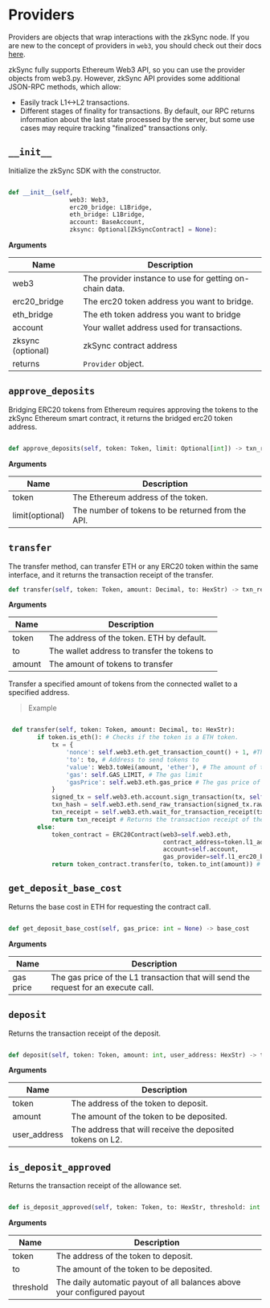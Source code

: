 # Providers

Providers are objects that wrap interactions with the zkSync node. If you are new to the concept of providers in `web3`, you should check out their docs [here](https://web3py.readthedocs.io/en/v5/providers.html?highlight=providers).

zkSync fully supports Ethereum Web3 API, so you can use the provider objects from web3.py. However, zkSync API provides some additional JSON-RPC methods, which allow:

- Easily track L1<->L2 transactions.
- Different stages of finality for transactions. By default, our RPC returns information about the last state processed by the server, but some use cases may require tracking "finalized" transactions only.

## `__init__`

Initialize the zkSync SDK with the constructor.

```py

def __init__(self,
                 web3: Web3,
                 erc20_bridge: L1Bridge,
                 eth_bridge: L1Bridge,
                 account: BaseAccount,
                 zksync: Optional[ZkSyncContract] = None):

```

**Arguments**

| Name              | Description                                             |
| ----------------- | ------------------------------------------------------- |
| web3              | The provider instance to use for getting on-chain data. |
| erc20_bridge      | The erc20 token address you want to bridge.             |
| eth_bridge        | The eth token address you want to bridge                |
| account           | Your wallet address used for transactions.              |
| zksync (optional) | zkSync contract address                                 |
| returns           | `Provider` object.                                      |




## `approve_deposits`

Bridging ERC20 tokens from Ethereum requires approving the tokens to the zkSync Ethereum smart contract, it returns the bridged erc20 token address.

```py

def approve_deposits(self, token: Token, limit: Optional[int]) -> txn_receipt

```

**Arguments**

| Name            | Description                                       |
| --------------- | ------------------------------------------------- |
| token           | The Ethereum address of the token.                |
| limit(optional) | The number of tokens to be returned from the API. |

## `transfer`

The transfer method, can transfer ETH or any ERC20 token within the same interface, and it returns the transaction receipt of the transfer.

```py
def transfer(self, token: Token, amount: Decimal, to: HexStr) -> txn_receipt

```

**Arguments**

| Name   | Description                                  |
| ------ | -------------------------------------------- |
| token  | The address of the token. ETH by default.    |
| to     | The wallet address to transfer the tokens to |
| amount | The amount of tokens to transfer             |

Transfer a specified amount of tokens from the connected wallet to a specified address.

> Example

```py

 def transfer(self, token: Token, amount: Decimal, to: HexStr):
        if token.is_eth(): # Checks if the token is a ETH token.
            tx = {
                'nonce': self.web3.eth.get_transaction_count() + 1, #The nonce of the transaction.
                'to': to, # Address to send tokens to
                'value': Web3.toWei(amount, 'ether'), # The amount of the token sent, converted to Wei.
                'gas': self.GAS_LIMIT, # The gas limit
                'gasPrice': self.web3.eth.gas_price # The gas price of the transaction.
            }
            signed_tx = self.web3.eth.account.sign_transaction(tx, self.account)
            txn_hash = self.web3.eth.send_raw_transaction(signed_tx.rawTransaction)
            txn_receipt = self.web3.eth.wait_for_transaction_receipt(txn_hash)
            return txn_receipt # Returns the transaction receipt of the transfer.
        else:
            token_contract = ERC20Contract(web3=self.web3.eth,
                                           contract_address=token.l1_address,
                                           account=self.account,
                                           gas_provider=self.l1_erc20_bridge.gas_provider)
            return token_contract.transfer(to, token.to_int(amount)) # Returns the transaction receipt of the transfer.

```

## `get_deposit_base_cost`

Returns the base cost in ETH for requesting the contract call.

```py

def get_deposit_base_cost(self, gas_price: int = None) -> base_cost

```

**Arguments**

| Name      | Description                                                                         |
| --------- | ----------------------------------------------------------------------------------- |
| gas price | The gas price of the L1 transaction that will send the request for an execute call. |

## `deposit`

Returns the transaction receipt of the deposit.

```py

def deposit(self, token: Token, amount: int, user_address: HexStr) -> txn_receipt

```

**Arguments**

| Name         | Description                                               |
| ------------ | --------------------------------------------------------- |
| token        | The address of the token to deposit.                      |
| amount       | The amount of the token to be deposited.                  |
| user_address | The address that will receive the deposited tokens on L2. |

## `is_deposit_approved`

Returns the transaction receipt of the allowance set.

```py

def is_deposit_approved(self, token: Token, to: HexStr, threshold: int = DEFAULT_THRESHOLD) -> txn_receipt

```

**Arguments**

| Name      | Description                                                             |
| --------- | ----------------------------------------------------------------------- |
| token     | The address of the token to deposit.                                    |
| to        | The amount of the token to be deposited.                                |
| threshold | The daily automatic payout of all balances above your configured payout |

